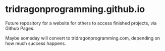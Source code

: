 # tridragonprogramming.github.io
Future repository for a website for others to access finished projects, via Github Pages.

Maybe someday will convert to tridragonprogramming.com, depending on how much success happens.
